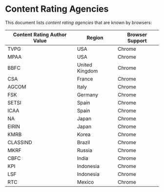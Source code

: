 
# Content Rating Agencies

This document lists *content rating agencies* that are known by browsers:

| Content Rating Author Value | Region | Browser Support |
| ------------ | ------------ | --------------- |
|TVPG|USA|Chrome|
|MPAA|USA|Chrome|
|BBFC|United Kingdom|Chrome|
|CSA|France|Chrome|
|AGCOM|Italy|Chrome|
|FSK|Germany|Chrome|
|SETSI|Spain|Chrome|
|ICAA|Spain|Chrome|
|NA|Japan|Chrome|
|EIRIN|Japan|Chrome|
|KMRB|Korea|Chrome|
|CLASSIND|Brazil|Chrome|
|MKRF|Russia|Chrome|
|CBFC|India|Chrome|
|KPI|Indonesia|Chrome|
|LSF|Indonesia|Chrome|
|RTC|Mexico|Chrome|